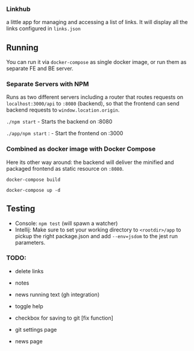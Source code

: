 ### Linkhub  
a little app for managing and accessing a list of links. It will display all the links configured in `links.json`

## Running

You can run it via `docker-compose` as single docker image, or run them as separate FE and BE server.

### Separate Servers with NPM

Runs as two different servers including a router that routes requests on `localhost:3000/api` to `:8080` (backend), so that the frontend can send backend requests to `window.location.origin`.

`./npm start` - Starts the backend on :8080

`./app/npm start` : - Start the frontend on :3000
 
 ### Combined as docker image with Docker Compose

Here its other way around: the backend will deliver the minified and packaged frontend as static resource on `:8080`.
 
 `docker-compose build`  
 
 `docker-compose up -d` 

## Testing

* Console: `npm test` (will spawn a watcher)
* Intellij: Make sure to set your working directory to `<rootdir>/app` to pickup the right package.json and add `--env=jsdom` to the jest run parameters.

### TODO:

- delete links
- notes
- news running text (gh integration)
- toggle help
   
- checkbox for saving to git [fix function]
- git settings page
        
- news page